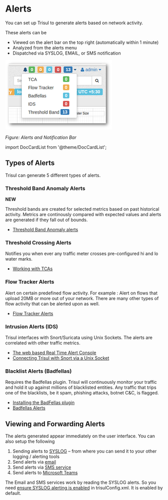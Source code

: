 # Alerts

You can set up Trisul to generate alerts based on network activity.

These alerts can be

- Viewed on the alert bar on the top right (automatically within 1 minute)
- Analyzed from the alerts menu
- Dispatched via SYSLOG, EMAIL, or SMS notification

![](image/alerts1.png)

*Figure: Alerts and Notification Bar*

import DocCardList from '@theme/DocCardList';

<DocCardList />

## Types of Alerts

Trisul can generate 5 different types of alerts.

### Threshold Band Anomaly Alerts

**NEW**

Threshold bands are created for selected metrics based on past 
historical activity. Metrics are continously compared with expected 
values and alerts are generated if they fall out of bounds.

- [Threshold Band Anomaly alerts](/docs/ug/alerts/tband)

### Threshold Crossing Alerts

Notifies you when ever any traffic meter crosses pre-configured hi and lo water marks.

- [Working with TCAs](/docs/ug/alerts/tca)

### Flow Tracker Alerts

Alert on certain predefined flow activity. For example : Alert on 
flows that upload 20MB or more out of your network. There are many other
 types of flow activity that can be alerted upon as well.

- [Flow Tracker Alerts](/docs/ug/alerts/ft)

### Intrusion Alerts (IDS)

Trisul interfaces with Snort/Suricata using Unix Sockets. The alerts are correlated with other traffic metrics.

- [The web based Real Time Alert Console](/docs/ug/alerts/ids_stabber)
- [Connecting Trisul with Snort via a Unix Socket](/docs/howto/setup_ids_alerts)

### Blacklist Alerts (Badfellas)

Requires the Badfellas plugin. Trisul will continuously monitor your 
traffic and hold it up against millions of blacklisted entities. Any 
traffic that trips one of the blacklists, be it spam, phishing attacks, 
botnet C&C, is flagged.

- [Installing the BadFellas plugin](/docs/ug/install/badfellas)
- [Badfellas Alerts](/docs/ug/alerts/mw)

## Viewing and Forwarding Alerts

The alerts generated appear immediately on the user interface. You can also setup the following

1. Sending alerts to [SYSLOG](/docs/ug/alerts/manage) – from where you can send it to your other logging / alerting tools
2. Send alerts via [email](/docs/ug/alerts/email_settings)
3. Send alerts via [SMS service](/docs/ug/alerts/sms_settings)
4. Send alerts to [Microsoft Teams](/docs/ug/alerts/msteams)

The Email and SMS services work by reading the SYSLOG alerts. So you need [ensure SYSLOG alerting is enabled](/docs/ug/alerts/manage) in trisulConfig.xml. It is enabled by default.

